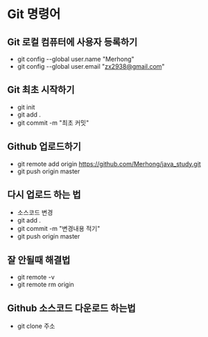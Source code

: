# Git 명령어

## Git 로컬 컴퓨터에 사용자 등록하기

- git config --global user.name "Merhong"
- git config --global user.email "zx2938@gmail.com"

## Git 최초 시작하기

- git init
- git add .
- git commit -m "최초 커밋"

## Github 업로드하기

- git remote add origin https://github.com/Merhong/java_study.git
- git push origin master

## 다시 업로드 하는 법

- 소스코드 변경
- git add .
- git commit -m "변경내용 적기"
- git push origin master

## 잘 안될때 해결법

- git remote -v
- git remote rm origin

## Github 소스코드 다운로드 하는법
- git clone 주소
